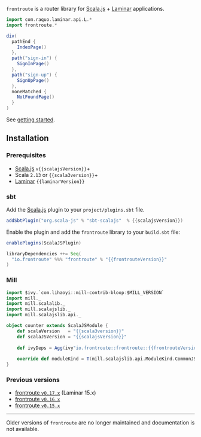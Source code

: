 `frontroute` is a router library for [Scala.js](https://www.scala-js.org/) + [Laminar](https://laminar.dev/) applications.

```scala
import com.raquo.laminar.api.L.*
import frontroute.*

div(
  pathEnd {
    IndexPage()
  },
  path("sign-in") {
    SignInPage()
  },
  path("sign-up") {
    SignUpPage()
  },
  noneMatched {
    NotFoundPage()
  }
)
```

See [getting started](/getting-started).

## Installation

### Prerequisites

* [Scala.js](https://www.scala-js.org/) `v{{scalajsVersion}}`+
* Scala `2.13` or `{{scala3version}}`+
* [Laminar](https://laminar.dev/) `{{laminarVersion}}`

### sbt

Add the [Scala.js](https://www.scala-js.org/) plugin to your `project/plugins.sbt` file.

```scala
addSbtPlugin("org.scala-js" % "sbt-scalajs"  % {{scalajsVersion}})
```

Enable the plugin and add the `frontroute` library to your `build.sbt` file:

```scala
enablePlugins(ScalaJSPlugin)

libraryDependencies ++= Seq(
  "io.frontroute" %%% "frontroute" % "{{frontrouteVersion}}"
)
```

### Mill

```scala
import $ivy.`com.lihaoyi::mill-contrib-bloop:$MILL_VERSION`
import mill._
import mill.scalalib._
import mill.scalajslib._
import mill.scalajslib.api._

object counter extends ScalaJSModule {
    def scalaVersion   = "{{scala3version}}"
    def scalaJSVersion = "{{scalajsVersion}}"
    
    def ivyDeps = Agg(ivy"io.frontroute::frontroute::{{frontrouteVersion}}")
    
    override def moduleKind = T(mill.scalajslib.api.ModuleKind.CommonJSModule)
}
```

### Previous versions

* [frontroute `v0.17.x`](https://frontroute.dev/v/0.17.x/) (Laminar 15.x)
* [frontroute `v0.16.x`](https://frontroute.dev/v/0.16.x/)
* [frontroute `v0.15.x`](https://frontroute.dev/v/0.15.x/)

---

Older versions of `frontroute` are no longer maintained and documentation is not available.


